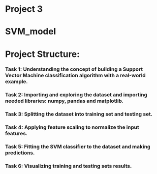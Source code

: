 # Project 3
# SVM_model

# Project Structure:
### Task 1: Understanding the concept of building a Support Vector Machine classification algorithm with a real-world example.
### Task 2: Importing and exploring the dataset and importing needed libraries: numpy, pandas and matplotlib.
### Task 3: Splitting the dataset into training set and testing set.
### Task 4: Applying feature scaling to normalize the input features.
### Task 5: Fitting the SVM classifier to the dataset and making predictions.
### Task 6: Visualizing training and testing sets results.
